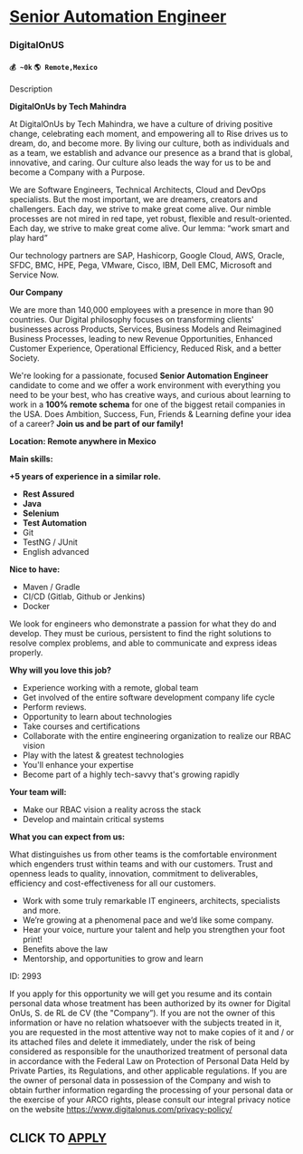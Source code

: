 # [Senior Automation Engineer](https://www.remotewlb.com/apply/senior-automation-engineer-73458)  
### DigitalOnUS  
#### `💰 ~0k` `🌎 Remote,Mexico`  

Description

**DigitalOnUs by Tech Mahindra**

At DigitalOnUs by Tech Mahindra, we have a culture of driving positive change, celebrating each moment, and empowering all to Rise drives us to dream, do, and become more. By living our culture, both as individuals and as a team, we establish and advance our presence as a brand that is global, innovative, and caring. Our culture also leads the way for us to be and become a Company with a Purpose.

We are Software Engineers, Technical Architects, Cloud and DevOps specialists. But the most important, we are dreamers, creators and challengers. Each day, we strive to make great come alive. Our nimble processes are not mired in red tape, yet robust, flexible and result-oriented. Each day, we strive to make great come alive. Our lemma: “work smart and play hard”

Our technology partners are SAP, Hashicorp, Google Cloud, AWS, Oracle, SFDC, BMC, HPE, Pega, VMware, Cisco, IBM, Dell EMC, Microsoft and Service Now.

**Our Company**

We are more than 140,000 employees with a presence in more than 90 countries. Our Digital philosophy focuses on transforming clients' businesses across Products, Services, Business Models and Reimagined Business Processes, leading to new Revenue Opportunities, Enhanced Customer Experience, Operational Efficiency, Reduced Risk, and a better Society.

We're looking for a passionate, focused **Senior Automation Engineer** candidate to come and we offer a work environment with everything you need to be your best, who has creative ways, and curious about learning to work in a **100% remote schema** for one of the biggest retail companies in the USA. Does Ambition, Success, Fun, Friends & Learning define your idea of a career? **Join us and be part of our family!**

**Location: Remote anywhere in Mexico**

**Main skills:**

**+5 years of experience in a similar role.**

  * **Rest Assured**
  * **Java**
  * **Selenium**
  * **Test Automation**
  * Git
  * TestNG / JUnit
  * English advanced 

**Nice to have:**

  * Maven / Gradle
  * CI/CD (Gitlab, Github or Jenkins)
  * Docker

We look for engineers who demonstrate a passion for what they do and develop. They must be curious, persistent to find the right solutions to resolve complex problems, and able to communicate and express ideas properly.

**Why will you love this job?**

  * Experience working with a remote, global team
  * Get involved of the entire software development company life cycle
  * Perform reviews.
  * Opportunity to learn about technologies
  * Take courses and certifications
  * Collaborate with the entire engineering organization to realize our RBAC vision
  * Play with the latest & greatest technologies
  * You'll enhance your expertise
  * Become part of a highly tech-savvy that's growing rapidly

**Your team will:**

  * Make our RBAC vision a reality across the stack
  * Develop and maintain critical systems 

**What you can expect from us:**

What distinguishes us from other teams is the comfortable environment which engenders trust within teams and with our customers. Trust and openness leads to quality, innovation, commitment to deliverables, efficiency and cost-effectiveness for all our customers.

  * Work with some truly remarkable IT engineers, architects, specialists and more.
  * We’re growing at a phenomenal pace and we’d like some company.
  * Hear your voice, nurture your talent and help you strengthen your foot print!
  * Benefits above the law
  * Mentorship, and opportunities to grow and learn

ID: 2993

If you apply for this opportunity we will get you resume and its contain personal data whose treatment has been authorized by its owner for Digital OnUs, S. de RL de CV (the "Company”). If you are not the owner of this information or have no relation whatsoever with the subjects treated in it, you are requested in the most attentive way not to make copies of it and / or its attached files and delete it immediately, under the risk of being considered as responsible for the unauthorized treatment of personal data in accordance with the Federal Law on Protection of Personal Data Held by Private Parties, its Regulations, and other applicable regulations. If you are the owner of personal data in possession of the Company and wish to obtain further information regarding the processing of your personal data or the exercise of your ARCO rights, please consult our integral privacy notice on the website https://www.digitalonus.com/privacy-policy/

  
## CLICK TO [APPLY](https://www.remotewlb.com/apply/senior-automation-engineer-73458)

